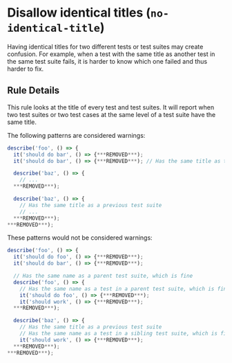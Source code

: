 # Disallow identical titles (`no-identical-title`)

Having identical titles for two different tests or test suites may create
confusion. For example, when a test with the same title as another test in the
same test suite fails, it is harder to know which one failed and thus harder to
fix.

## Rule Details

This rule looks at the title of every test and test suites. It will report when
two test suites or two test cases at the same level of a test suite have the
same title.

The following patterns are considered warnings:

```js
describe('foo', () => {
  it('should do bar', () => {***REMOVED***);
  it('should do bar', () => {***REMOVED***); // Has the same title as the previous test

  describe('baz', () => {
    // ...
  ***REMOVED***);

  describe('baz', () => {
    // Has the same title as a previous test suite
    // ...
  ***REMOVED***);
***REMOVED***);
```

These patterns would not be considered warnings:

```js
describe('foo', () => {
  it('should do foo', () => {***REMOVED***);
  it('should do bar', () => {***REMOVED***);

  // Has the same name as a parent test suite, which is fine
  describe('foo', () => {
    // Has the same name as a test in a parent test suite, which is fine
    it('should do foo', () => {***REMOVED***);
    it('should work', () => {***REMOVED***);
  ***REMOVED***);

  describe('baz', () => {
    // Has the same title as a previous test suite
    // Has the same name as a test in a sibling test suite, which is fine
    it('should work', () => {***REMOVED***);
  ***REMOVED***);
***REMOVED***);
```
